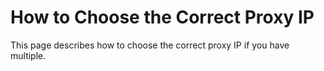 ﻿# How to Choose the Correct Proxy IP

This page describes how to choose the correct proxy IP if you have multiple.